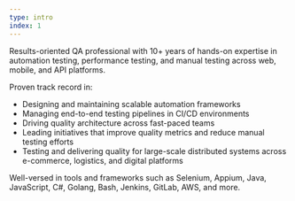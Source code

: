 ```yaml
---
type: intro
index: 1
---
```


Results-oriented QA professional with 10+ years of hands-on expertise in automation testing, performance testing, and manual testing across web, mobile, and API platforms.  

Proven track record in:
 - Designing and maintaining scalable automation frameworks  
 - Managing end-to-end testing pipelines in CI/CD environments  
 - Driving quality architecture across fast-paced teams  
 - Leading initiatives that improve quality metrics and reduce manual testing efforts  
 - Testing and delivering quality for large-scale distributed systems across e-commerce, logistics, and digital platforms

Well-versed in tools and frameworks such as Selenium, Appium, Java, JavaScript, C#, Golang, Bash, Jenkins, GitLab, AWS, and more.  
